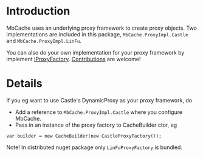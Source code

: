 # Introduction #

MbCache uses an underlying proxy framework to create proxy objects. Two implementations are included in this package, `MbCache.ProxyImpl.Castle` and `MbCache.ProxyImpl.LinFu`.

You can also do your own implementation for your proxy framework by implement [IProxyFactory](http://code.google.com/p/mbcache/source/browse/MbCache/Configuration/IProxyFactory.cs). [Contributions](Contribution.md) are welcome!


# Details #

If you eg want to use Castle's DynamicProxy as your proxy framework, do
  * Add a reference to `MbCache.ProxyImpl.Castle` where you configure MbCache.
  * Pass in an instance of the proxy factory to CacheBuilder ctor, eg
```
var builder = new CacheBuilder(new CastleProxyFactory());
```

Note! In distributed nuget package only `LinFuProxyFactory` is bundled.